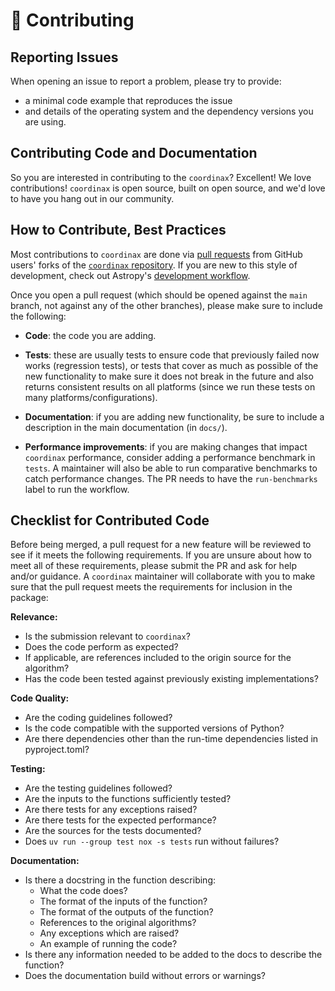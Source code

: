 # 👏 Contributing

## Reporting Issues

When opening an issue to report a problem, please try to provide:

- a minimal code example that reproduces the issue
- and details of the operating system and the dependency versions you are using.

## Contributing Code and Documentation

So you are interested in contributing to the `coordinax`? Excellent! We love
contributions! `coordinax` is open source, built on open source, and we'd love
to have you hang out in our community.

## How to Contribute, Best Practices

Most contributions to `coordinax` are done via
[pull requests](https://help.github.com/en/github/collaborating-with-issues-and-pull-requests/about-pull-requests)
from GitHub users' forks of the
[`coordinax` repository](https://github.com/GalacticDynamics/coordinax). If you
are new to this style of development, check out Astropy's
[development workflow](https://docs.astropy.org/en/latest/development/quickstart.html).

Once you open a pull request (which should be opened against the `main` branch,
not against any of the other branches), please make sure to include the
following:

- **Code**: the code you are adding.

- **Tests**: these are usually tests to ensure code that previously failed now
  works (regression tests), or tests that cover as much as possible of the new
  functionality to make sure it does not break in the future and also returns
  consistent results on all platforms (since we run these tests on many
  platforms/configurations).

- **Documentation**: if you are adding new functionality, be sure to include a
  description in the main documentation (in `docs/`).

- **Performance improvements**: if you are making changes that impact
  `coordinax` performance, consider adding a performance benchmark in `tests`. A
  maintainer will also be able to run comparative benchmarks to catch
  performance changes. The PR needs to have the `run-benchmarks` label to run
  the workflow.

## Checklist for Contributed Code

Before being merged, a pull request for a new feature will be reviewed to see if
it meets the following requirements. If you are unsure about how to meet all of
these requirements, please submit the PR and ask for help and/or guidance. A
`coordinax` maintainer will collaborate with you to make sure that the pull
request meets the requirements for inclusion in the package:

**Relevance:**

- Is the submission relevant to `coordinax`?
- Does the code perform as expected?
- If applicable, are references included to the origin source for the algorithm?
- Has the code been tested against previously existing implementations?

**Code Quality:**

- Are the coding guidelines followed?
- Is the code compatible with the supported versions of Python?
- Are there dependencies other than the run-time dependencies listed in
  pyproject.toml?

**Testing:**

- Are the testing guidelines followed?
- Are the inputs to the functions sufficiently tested?
- Are there tests for any exceptions raised?
- Are there tests for the expected performance?
- Are the sources for the tests documented?
- Does `uv run --group test nox -s tests` run without failures?

**Documentation:**

- Is there a docstring in the function describing:
  - What the code does?
  - The format of the inputs of the function?
  - The format of the outputs of the function?
  - References to the original algorithms?
  - Any exceptions which are raised?
  - An example of running the code?
- Is there any information needed to be added to the docs to describe the
  function?
- Does the documentation build without errors or warnings?
